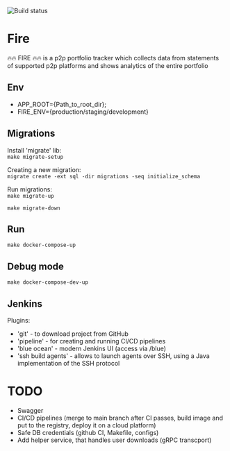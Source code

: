 ![Build status](https://github.com/denisandreenko/fire/actions/workflows/ci.yaml/badge.svg?branch=main&event=push)

# Fire
🔥🔥 FIRE 🔥🔥 is a p2p portfolio tracker which collects data from statements of supported p2p platforms and shows analytics of the entire portfolio  

## Env
- APP_ROOT={Path_to_root_dir};
- FIRE_ENV={production/staging/development}

## Migrations
Install 'migrate' lib: <br>
```make migrate-setup```

Creating a new migration: <br>
```migrate create -ext sql -dir migrations -seq initialize_schema```

Run migrations: <br>
```make migrate-up```

```make migrate-down```

## Run
```make docker-compose-up```

## Debug mode
```make docker-compose-dev-up```

## Jenkins
Plugins:
- 'git' - to download project from GitHub
- 'pipeline' - for creating and running CI/CD pipelines
- 'blue ocean' - modern Jenkins UI (access via <jenkins-url>/blue)
- 'ssh build agents' - allows to launch agents over SSH, using a Java implementation of the SSH protocol


# TODO
- Swagger
- CI/CD pipelines (merge to main branch after CI passes, build image and put to the registry, deploy it on a cloud platform)
- Safe DB credentials (github CI, Makefile, configs)
- Add helper service, that handles user downloads (gRPC transcport)